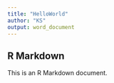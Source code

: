 ```yaml
---
title: "HelloWorld"
author: "KS"
output: word_document
---
```



## R Markdown

This is an R Markdown document. 